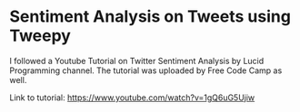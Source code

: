 # Sentiment Analysis on Tweets using Tweepy
I followed a Youtube Tutorial on Twitter Sentiment Analysis by Lucid Programming channel.
The tutorial was uploaded by Free Code Camp as well.

Link to tutorial: https://www.youtube.com/watch?v=1gQ6uG5Ujiw